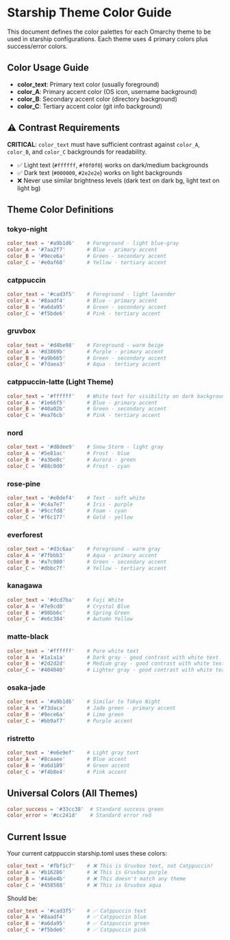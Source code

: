 # Starship Theme Color Guide

This document defines the color palettes for each Omarchy theme to be used in starship configurations. Each theme uses 4 primary colors plus success/error colors.

## Color Usage Guide

- **color_text**: Primary text color (usually foreground)
- **color_A**: Primary accent color (OS icon, username background)
- **color_B**: Secondary accent color (directory background)
- **color_C**: Tertiary accent color (git info background)

## ⚠️ Contrast Requirements

**CRITICAL**: `color_text` must have sufficient contrast against `color_A`, `color_B`, and `color_C` backgrounds for readability.

- ✅ Light text (`#ffffff`, `#f0f0f0`) works on dark/medium backgrounds
- ✅ Dark text (`#000000`, `#2e2e2e`) works on light backgrounds  
- ❌ Never use similar brightness levels (dark text on dark bg, light text on light bg)

## Theme Color Definitions

### tokyo-night
```toml
color_text = '#a9b1d6'    # Foreground - light blue-gray
color_A = '#7aa2f7'       # Blue - primary accent
color_B = '#9ece6a'       # Green - secondary accent  
color_C = '#e0af68'       # Yellow - tertiary accent
```

### catppuccin
```toml
color_text = '#cad3f5'    # Foreground - light lavender
color_A = '#8aadf4'       # Blue - primary accent
color_B = '#a6da95'       # Green - secondary accent
color_C = '#f5bde6'       # Pink - tertiary accent
```

### gruvbox
```toml
color_text = '#d4be98'    # Foreground - warm beige
color_A = '#d3869b'       # Purple - primary accent
color_B = '#a9b665'       # Green - secondary accent
color_C = '#7daea3'       # Aqua - tertiary accent
```

### catppuccin-latte (Light Theme)
```toml
color_text = '#ffffff'    # White text for visibility on dark backgrounds
color_A = '#1e66f5'       # Blue - primary accent
color_B = '#40a02b'       # Green - secondary accent
color_C = '#ea76cb'       # Pink - tertiary accent
```

### nord
```toml
color_text = '#d8dee9'    # Snow Storm - light gray
color_A = '#5e81ac'       # Frost - blue
color_B = '#a3be8c'       # Aurora - green
color_C = '#88c0d0'       # Frost - cyan
```

### rose-pine
```toml
color_text = '#e0def4'    # Text - soft white
color_A = '#c4a7e7'       # Iris - purple
color_B = '#9ccfd8'       # Foam - cyan
color_C = '#f6c177'       # Gold - yellow
```

### everforest
```toml
color_text = '#d3c6aa'    # Foreground - warm gray
color_A = '#7fbbb3'       # Aqua - primary accent
color_B = '#a7c080'       # Green - secondary accent
color_C = '#dbbc7f'       # Yellow - tertiary accent
```

### kanagawa
```toml
color_text = '#dcd7ba'    # Fuji White
color_A = '#7e9cd8'       # Crystal Blue
color_B = '#98bb6c'       # Spring Green
color_C = '#e6c384'       # Autumn Yellow
```

### matte-black
```toml
color_text = '#ffffff'    # Pure white text
color_A = '#1a1a1a'       # Dark gray - good contrast with white text
color_B = '#2d2d2d'       # Medium gray - good contrast with white text
color_C = '#404040'       # Lighter gray - good contrast with white text
```

### osaka-jade
```toml
color_text = '#a9b1d6'    # Similar to Tokyo Night
color_A = '#73daca'       # Jade green - primary accent
color_B = '#9ece6a'       # Lime green
color_C = '#bb9af7'       # Purple accent
```

### ristretto
```toml
color_text = '#e6e9ef'    # Light gray text
color_A = '#8caaee'       # Blue accent
color_B = '#a6d189'       # Green accent
color_C = '#f4b8e4'       # Pink accent
```

## Universal Colors (All Themes)
```toml
color_success = '#33cc38'  # Standard success green
color_error = '#cc241d'    # Standard error red
```

## Current Issue
Your current catppuccin starship.toml uses these colors:
```toml
color_text = '#fbf1c7'    # ❌ This is Gruvbox text, not Catppuccin!
color_A = '#b16286'       # ❌ This is Gruvbox purple
color_B = '#4a6e4b'       # ❌ This doesn't match any theme
color_C = '#458588'       # ❌ This is Gruvbox aqua
```

Should be:
```toml
color_text = '#cad3f5'    # ✅ Catppuccin text
color_A = '#8aadf4'       # ✅ Catppuccin blue
color_B = '#a6da95'       # ✅ Catppuccin green  
color_C = '#f5bde6'       # ✅ Catppuccin pink
```